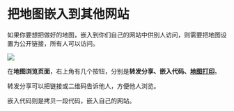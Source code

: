 # 把地图嵌入到其他网站

如果你要想把做好的地图，嵌入到你们自己的网站中供别人访问，则需要把地图设置为公开链接，所有人可以访问。

![](http://pic.dituwuyou.com/map%2Fpicture%2F%E5%85%AC%E5%BC%801.png)

在**地图浏览页面**，右上角有几个按钮，分别是**转发分享、嵌入代码、[地图打印](http://help.dituwuyou.com/print-map.html)**。

转发分享可以把链接或二维码告诉他人，方便他人浏览。

嵌入代码则是拷贝一段代码，嵌入自己的网站。

